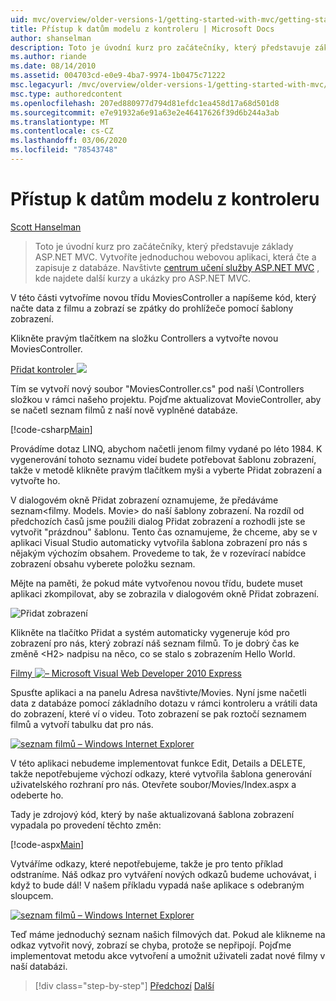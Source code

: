 ```yaml
---
uid: mvc/overview/older-versions-1/getting-started-with-mvc/getting-started-with-mvc-part5
title: Přístup k datům modelu z kontroleru | Microsoft Docs
author: shanselman
description: Toto je úvodní kurz pro začátečníky, který představuje základy ASP.NET MVC. Vytvořte jednoduchou webovou aplikaci, která čte a zapisuje z databáze.
ms.author: riande
ms.date: 08/14/2010
ms.assetid: 004703cd-e0e9-4ba7-9974-1b0475c71222
msc.legacyurl: /mvc/overview/older-versions-1/getting-started-with-mvc/getting-started-with-mvc-part5
msc.type: authoredcontent
ms.openlocfilehash: 207ed880977d794d81efdc1ea458d17a68d501d8
ms.sourcegitcommit: e7e91932a6e91a63e2e46417626f39d6b244a3ab
ms.translationtype: MT
ms.contentlocale: cs-CZ
ms.lasthandoff: 03/06/2020
ms.locfileid: "78543748"
---
```

# <a name="accessing-your-models-data-from-a-controller"></a>Přístup k datům modelu z kontroleru

[Scott Hanselman](https://github.com/shanselman)

> Toto je úvodní kurz pro začátečníky, který představuje základy ASP.NET MVC. Vytvoříte jednoduchou webovou aplikaci, která čte a zapisuje z databáze. Navštivte [centrum učení služby ASP.NET MVC](../../../index.md) , kde najdete další kurzy a ukázky pro ASP.NET MVC.

V této části vytvoříme novou třídu MoviesController a napíšeme kód, který načte data z filmu a zobrazí se zpátky do prohlížeče pomocí šablony zobrazení.

Klikněte pravým tlačítkem na složku Controllers a vytvořte novou MoviesController.

[Přidat kontroler ![](getting-started-with-mvc-part5/_static/image2.png)](getting-started-with-mvc-part5/_static/image1.png)

Tím se vytvoří nový soubor "MoviesController.cs" pod naší \Controllers složkou v rámci našeho projektu. Pojďme aktualizovat MovieController, aby se načetl seznam filmů z naší nově vyplněné databáze.

[!code-csharp[Main](getting-started-with-mvc-part5/samples/sample1.cs)]

Provádíme dotaz LINQ, abychom načetli jenom filmy vydané po léto 1984. K vygenerování tohoto seznamu videí budete potřebovat šablonu zobrazení, takže v metodě klikněte pravým tlačítkem myši a vyberte Přidat zobrazení a vytvořte ho.

V dialogovém okně Přidat zobrazení oznamujeme, že předáváme seznam&lt;filmy. Models. Movie&gt; do naší šablony zobrazení. Na rozdíl od předchozích časů jsme použili dialog Přidat zobrazení a rozhodli jste se vytvořit "prázdnou" šablonu. Tento čas oznamujeme, že chceme, aby se v aplikaci Visual Studio automaticky vytvořila šablona zobrazení pro nás s nějakým výchozím obsahem. Provedeme to tak, že v rozevírací nabídce zobrazení obsahu vyberete položku seznam.

Mějte na paměti, že pokud máte vytvořenou novou třídu, budete muset aplikaci zkompilovat, aby se zobrazila v dialogovém okně Přidat zobrazení.

![Přidat zobrazení](getting-started-with-mvc-part5/_static/image3.png)

Klikněte na tlačítko Přidat a systém automaticky vygeneruje kód pro zobrazení pro nás, který zobrazí náš seznam filmů. To je dobrý čas ke změně &lt;H2&gt; nadpisu na něco, co se stalo s zobrazením Hello World.

[Filmy ![– Microsoft Visual Web Developer 2010 Express](getting-started-with-mvc-part5/_static/image5.png)](getting-started-with-mvc-part5/_static/image4.png)

Spusťte aplikaci a na panelu Adresa navštivte/Movies. Nyní jsme načetli data z databáze pomocí základního dotazu v rámci kontroleru a vrátili data do zobrazení, které ví o videu. Toto zobrazení se pak roztočí seznamem filmů a vytvoří tabulku dat pro nás.

[![seznam filmů – Windows Internet Explorer](getting-started-with-mvc-part5/_static/image7.png)](getting-started-with-mvc-part5/_static/image6.png)

V této aplikaci nebudeme implementovat funkce Edit, Details a DELETE, takže nepotřebujeme výchozí odkazy, které vytvořila šablona generování uživatelského rozhraní pro nás. Otevřete soubor/Movies/Index.aspx a odeberte ho.

Tady je zdrojový kód, který by naše aktualizovaná šablona zobrazení vypadala po provedení těchto změn:

[!code-aspx[Main](getting-started-with-mvc-part5/samples/sample2.aspx)]

Vytváříme odkazy, které nepotřebujeme, takže je pro tento příklad odstraníme. Náš odkaz pro vytváření nových odkazů budeme uchovávat, i když to bude dál! V našem příkladu vypadá naše aplikace s odebraným sloupcem.

[![seznam filmů – Windows Internet Explorer](getting-started-with-mvc-part5/_static/image9.png)](getting-started-with-mvc-part5/_static/image8.png)

Teď máme jednoduchý seznam našich filmových dat. Pokud ale klikneme na odkaz vytvořit nový, zobrazí se chyba, protože se nepřipojí. Pojďme implementovat metodu akce vytvoření a umožnit uživateli zadat nové filmy v naší databázi.

> [!div class="step-by-step"]
> [Předchozí](getting-started-with-mvc-part4.md)
> [Další](getting-started-with-mvc-part6.md)
